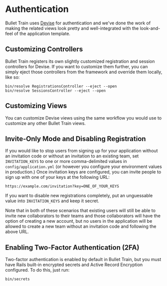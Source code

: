 # Authentication
Bullet Train uses [Devise](https://github.com/heartcombo/devise) for authentication and we've done the work of making the related views look pretty and well-integrated with the look-and-feel of the application template.

## Customizing Controllers
Bullet Train registers its own slightly customized registration and session controllers for Devise. If you want to customize them further, you can simply eject those controllers from the framework and override them locally, like so:

```
bin/resolve RegistrationsController --eject --open
bin/resolve SessionsController --eject --open
```

## Customizing Views
You can customize Devise views using the same workflow you would use to customize any other Bullet Train views.

## Invite-Only Mode and Disabling Registration
If you would like to stop users from signing up for your application without an invitation code or without an invitation to an existing team, set `INVITATION_KEYS` to one or more comma-delimited values in `config/application.yml` (or however you configure your environment values in production.) Once invitation keys are configured, you can invite people to sign up with one of your keys at the following URL:

```
https://example.com/invitation?key=ONE_OF_YOUR_KEYS
```

If you want to disable new registrations completely, put an unguessable value into `INVITATION_KEYS` and keep it secret.

Note that in both of these scenarios that existing users will still be able to invite new collaborators to their teams and those collaborators will have the option of creating a new account, but no users in the application will be allowed to create a new team without an invitation code and following the above URL.

## Enabling Two-Factor Authentication (2FA)
Two-factor authentication is enabled by default in Bullet Train, but you must have Rails built-in encrypted secrets and Active Record Encryption configured. To do this, just run:

```
bin/secrets
```
